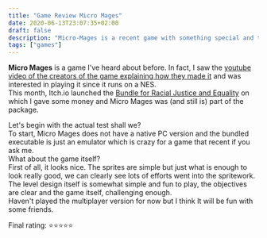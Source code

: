 ```yaml
---
title: "Game Review Micro Mages"
date: 2020-06-13T23:07:35+02:00
draft: false
description: "Micro-Mages is a recent game with something special and today, we'll find out why..."
tags: ["games"]
---
```


**Micro Mages** is a game I've heard about before. In fact, I saw the [youtube video of the creators of the game explaining how they made it](https://invidio.us/watch?v=ZWQ0591PAxM) and was interested in playing it since it runs on a NES.  
This month, Itch.io launched the [Bundle for Racial Justice and Equality](https://itch.io/b/520/bundle-for-racial-justice-and-equality) on which I gave some money and Micro Mages was (and still is) part of the package.  

Let's begin with the actual test shall we?  
To start, Micro Mages does not have a native PC version and the bundled executable is just an emulator which is crazy for a game that recent if you ask me.  
What about the game itself?  
First of all, it looks nice. The sprites are simple but just what is enough to look really good, we can clearly see lots of efforts went into the spritework.
The level design itself is somewhat simple and fun to play, the objectives are clear and the game itself, challenging enough.  
Haven't played the multiplayer version for now but I think It will be fun with some friends.  

Final rating: ⭐⭐⭐⭐⭐
